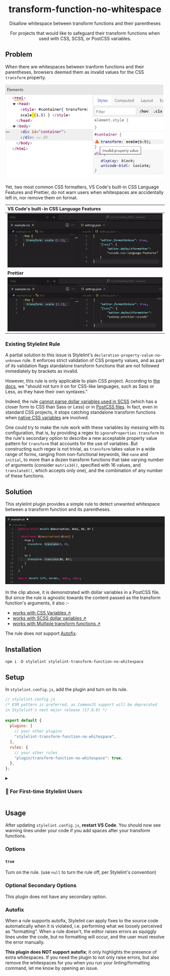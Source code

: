 <div align="center">

# transform-function-no-whitespace

Disallow whitespace between transform functions and their parentheses

For projects that would like to safeguard their transform functions when used with CSS, SCSS, or PostCSS variables.

</div>

<!-- to be added after the package is published -->
<!-- npm tag -->
<!-- coverage badge -->

## Problem

When there are whitespaces between tranform functions and their parentheses, browsers deemed them as invalid values for the CSS `transform` property.

<img src="asset/invalid_css.png" width="500">

Yet, two most common CSS formatters, VS Code's built-in CSS Language Features and Prettier, do not warn users when whitespaces are accidentally left in, nor remove them on format.

|VS Code's built-in CSS Language Features|
|:---|
|![CSS Language Feature Format Behavior](/asset/css-format-behavior.gif)|
|**Prettier**|
|![Prettier Format Behavior](/asset/prettier-format-behavior.gif)|

### Existing Stylelint Rule

A partial solution to this issue is Stylelint's `declaration-property-value-no-unknown` rule. It enforces strict validation of CSS property values, and as part of its validation flags standalone transform functions that are not followed immediately by brackets as invalid.

However, this rule is only applicable to plain CSS project. According to [the docs](https://stylelint.io/user-guide/rules/declaration-property-value-no-unknown/), we "should not turn it on for CSS-like languages, such as Sass or Less, as they have their own syntaxes."

Indeed, the rule [cannot parse dollar variables used in SCSS](/asset/stylelint-scss-var.gif) (which has a closer form to CSS than Sass or Less) or in [PostCSS files](/asset/stylelint-postcss-var.gif). In fact, even in standard CSS projects, it stops catching standalone transform functions when [native CSS variables](/asset/stylelint-css-var.gif) are involved.

One could try to make the rule work with these variables by messing with its configuration, that is, by providing a regex to `ignoreProperties.transform` in the rule's secondary option to describe a new acceptable property value pattern for `transform` that accounts for the use of variables. But constructing such regex is not trivial, as `transform` takes value in a wide range of forms, ranging from non-functional keywords, like `none` and `initial`, to more than a dozen transform functions that take varying number of arguments (consider `matrix3d()`, specified with 16 values, and `translateX()`, which accepts only one), and the combination of any number of these functions.

## Solution

This stylelint plugin provides a simple rule to detect unwanted whitespace between a transform function and its parentheses.

![My Plugin](/asset/my-plugin-2.gif)

In the clip above, it is demonstrated with dollar variables in a PostCSS file. But since the rule is agnostic towards the content passed as the transform function's arguments, it also :-

* [works with CSS Variables ↗](/asset/no-whitespace-css-var.gif)
* [works with SCSS dollar variables ↗](/asset/no-whitespace-scss-var.gif)
* [works with Multiple transform functions ↗](/asset/multiple_transform_fn.png)

The rule does *not* support [Autofix](#autofix).

## Installation

```shell
npm i -D stylelint stylelint-transform-function-no-whitespace
```

## Setup

In `stylelint.config.js`, add the plugin and turn on its rule.

```js
// stylelint.config.js
/* ESM pattern is preferred, as CommonJS support will be deprecated
in Stylelint's next major release (17.0.0) */

export default {
  plugins: [
    // your other plugins
    "stylelint-transform-function-no-whitespace",
  ],
  rules: {
    // your other rules
    "plugin/transform-function-no-whitespace": true,
  },
};
```

<details>

<summary><h3>👋 For First-time Stylelint Users</h3></summary>

If you come from Prettier and are considering switching to Stylelint due to Prettier's limited configuration options, you first need to setup Stylelint on your project in order to use this plugin. You'll need four things, assuming you are using VS Code as your IDE:

1. `stylelint` installed as `devDependencies` on your project.
2. A `stylelint.config.js` in your project's root directory. I recommend starting with [this config](https://github.com/qwloh/stylelint-transform-function-no-whitespace/blob/main/asset/recommended-config.md).
3. Install Stylelint's [official extension](https://marketplace.visualstudio.com/items?itemName=stylelint.vscode-stylelint) in VS Code.
4. In VS Code's user or workspace settings, configure (a) the files Stylelint should validate, by providing the file extensions, and (b) VS Code to run Stylelint with `--fix` flag on save to get Prettier-like format-on-save behavior.

    ```jsonc
    {
      // default: ["css", "postcss"]
      "stylelint.validate": ["css", "postcss", "scss"];

      // unlike formatters which are usually set by `editor.defaultFormatter`
      // linters usually require `codeActionsOnSave` so that they could be run with the --fix flag
      "editor.codeActionsOnSave": {
        "source.fixAll.stylelint": "explicit"
      }
    }
    ```

    :bulb: It's always a good idea to **restart VS Code** after adding new configs to ensure that the latest settings are loaded.

</details>

## Usage

After updating `stylelint.config.js`, **restart VS Code**. You should now see warning lines under your code if you add spaces after your transform functions.

### Options

#### `true`

Turn on the rule. (use `null` to turn the rule off, per Stylelint's convention)

### Optional Secondary Options

This plugin does not have any secondary option.

### Autofix

When a rule supports autofix, Stylelint can apply fixes to the source code automatically when it is violated, i.e. performing what we loosely perceived as "formatting". When a rule doesn't, the editor raises errors as squiggly lines under the code, but no formatting will occur, and the user must resolve the error manually.

**This plugin does NOT support autofix**; it only highlights the presence of extra whitespaces. If you need the plugin to not only raise errors, but also remove the whitespaces for you when you run your linting/formatting command, let me know by opening an issue.
